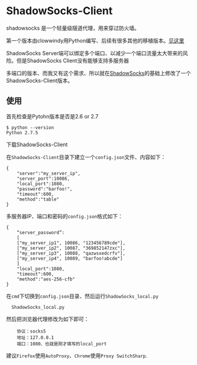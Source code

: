 ShadowSocks-Client
==================

shadowsocks 是一个轻量级隧道代理，用来穿过防火墙。

第一个版本由clowwindy用Python编写、后续有很多其他的移植版本。[见这里](https://github.com/clowwindy/shadowsocks)

ShadowSocks Server端可以绑定多个端口、以减少一个端口流量太大带来的风险。但是ShadowSocks Client没有能够支持多服务器 

多端口的版本、而我又有这个需求、所以就在[ShadowSocks](https://github.com/clowwindy/shadowsocks)的基础上修改了一个ShadowSocks-Client版本。

使用
----

首先检查是Pytohn版本是否是2.6 or 2.7
 
    $ python --version
    Python 2.7.5
    
下载ShadowSocks-Client



在`ShadowSocks-Client`目录下建立一个`config.json`文件、内容如下：

    {
        "server":"my_server_ip",
        "server_port":10086,
        "local_port":1080,
        "password":"barfoo!",
        "timeout":600,
        "method":"table"
    }
    
    
多服务器IP、端口和密码的`config.json`格式如下：



    {   
        “server_password”:
        [
        ["my_server_ip1", 10086, "123456789cde"],
        ["my_server_ip2", 10087, "369852147zxc"],
        ["my_server_ip3", 10088, "qazwsxedcrfv"],
        ["my_server_ip4", 10089, "barfoo!abcde"]
        ]
        "local_port":1080,
        "timeout":600,
        "method":"aes-256-cfb"
    }

在`cmd`下切换到`config.json`目录、然后运行`ShadowSocks_local.py`

      ShadowSocks_local.py
      

然后把浏览器代理修改为如下即可：

        协议：socks5
        地址：127.0.0.1
        端口：1080、也就是刚才填写的local_port

建议`Firefox`使用`AutoProxy`、`Chrome`使用`Proxy SwitchSharp`.



